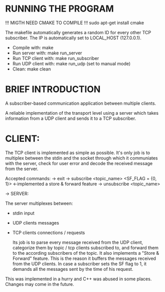 
#  RUNNING THE PROGRAM

!!! MIGTH NEED CMAKE TO COMPILE !!!
sudo apt-get install cmake
    
The makefile automatically generates a random ID for
every other TCP subscriber.
    The IP is automatically set to LOCAL_HOST (127.0.0.1).

- Compile with:        make
- Run server with:     make run_server
- Run TCP client with: make run_subscriber
- Run UDP client with: make run_udp
    (set to manual mode)
- Clean:               make clean


#  BRIEF INTRODUCTION

A subscriber-based communication application between
multiple clients.

A reliable implementation of the transport level
using a server which takes information from a UDP client
and sends it to a TCP subscriber.

#  CLIENT:

The TCP client is implemented as simple as possible.
It's only job is to multiplex between the stdin and the 
socket through which it communiates with the server, 
check for user error and decode the received message from
the server.

Accepted commands:
->  exit
->  subscribe <topic_name> <SF_FLAG = {0, 1}>  <-implemented a store & forward feature
->  unsubscribe <topic_name>

->  SERVER:

The server multiplexes between:
- stdin input
- UDP clients messages
- TCP clients connections / requests

    Its job is to parse every message received from
the UDP client, categorize them by topic / tcp clients
subscribed to, and forward them to the according subscribers
of the topic.
    It also implements a "Store & Forward" feature. This is the
reason it buffers the messages received from the UDP clients.
In case a subscriber sets the SF flag to 1, it demands all the
messages sent by the time of his request.


This was implemented in a hurry and C++ was abused in some places.
Changes may come in the future.
